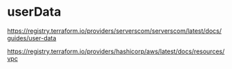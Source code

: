 

# userData
https://registry.terraform.io/providers/serverscom/serverscom/latest/docs/guides/user-data


https://registry.terraform.io/providers/hashicorp/aws/latest/docs/resources/vpc
